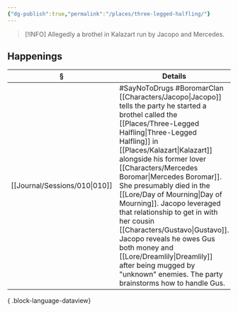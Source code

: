 ```yaml
---
{"dg-publish":true,"permalink":"/places/three-legged-halfling/"}
---
```


> [!INFO] Allegedly a brothel in Kalazart run by Jacopo and Mercedes.

## Happenings
| §                                | Details                                                                                                                                                                                                                                                                                                                                                                                                                                              |
| -------------------------------- | ---------------------------------------------------------------------------------------------------------------------------------------------------------------------------------------------------------------------------------------------------------------------------------------------------------------------------------------------------------------------------------------------------------------------------------------------------- |
| [[Journal/Sessions/010\|010]] | #SayNoToDrugs #BoromarClan [[Characters/Jacopo\|Jacopo]] tells the party he started a brothel called the [[Places/Three-Legged Halfling\|Three-Legged Halfling]] in [[Places/Kalazart\|Kalazart]] alongside his former lover [[Characters/Mercedes Boromar\|Mercedes Boromar]]. She presumably died in the [[Lore/Day of Mourning\|Day of Mourning]]. Jacopo leveraged that relationship to get in with her cousin [[Characters/Gustavo\|Gustavo]]. Jacopo reveals he owes Gus both money and [[Lore/Dreamlily\|Dreamlily]] after being mugged by "unknown" enemies. The party brainstorms how to handle Gus. |

{ .block-language-dataview}